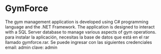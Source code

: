 # GymForce
The gym management application is developed using C# programming language and the .NET Framework. The application is designed to interact with a SQL Server database to manage various aspects of gym operations.
para instalar la aplicación, necesitas la base de datos que está en el rar llamado gymforce.rar. 
Se puede ingresar con las siguientes credenciales
email: admin
clave: admin
